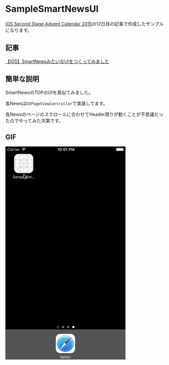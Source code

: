 # SampleSmartNewsUI

[iOS Second Stage Advent Calendar 2015](http://qiita.com/advent-calendar/2015/ios-2)の12日目の記事で作成したサンプルになります。

## 記事

[【iOS】SmartNewsみたいなUIをつくってみました](http://qiita.com/ryokosuge/items/4603c3072de21eb4da03)

## 簡単な説明

SmartNewsのTOPのUIを真似てみました。

各Newsは`UIPageViewController`で実装してます。

各Newsのページのスクロールに合わせてHeader周りが動くことが不思議だったのでやってみた次第です。

## GIF

![Animation](../Resources/SampleSmartNewsUI.gif)